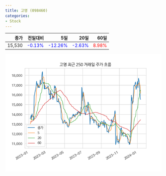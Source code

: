 ```yaml
---
title: 고영 (098460)
categories:
- Stock
---
```


|종가|전일대비|5일|20일|60일|
|---:|-------:|--:|---:|---:|
|15,530|<span style="color: blue">-0.13%</span>|<span style="color: blue">-12.26%</span>|<span style="color: blue">-2.63%</span>|<span style="color: red">8.98%</span>|


<!-- more -->

![098460](/assets/images/stock/098460.png)